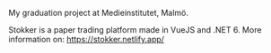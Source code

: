 My graduation project at Medieinstitutet, Malmö.

Stokker is a paper trading platform made in VueJS and .NET 6.
More information on: https://stokker.netlify.app/
